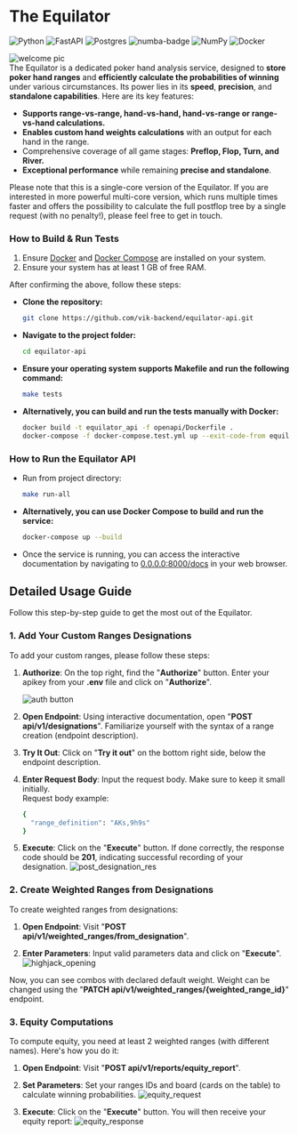 # The Equilator

![Python](https://img.shields.io/badge/python-3670A0?style=for-the-badge&logo=python&logoColor=ffdd54)
![FastAPI](https://img.shields.io/badge/FastAPI-005571?style=for-the-badge&logo=fastapi)
![Postgres](https://img.shields.io/badge/postgres-%23316192.svg?style=for-the-badge&logo=postgresql&logoColor=white)
![numba-badge](https://github.com/vik-backend/equilator-api/blobblob/main/static/numba_grey_small.jpg?raw=true) 
![NumPy](https://img.shields.io/badge/numpy-%23013243.svg?style=for-the-badge&logo=numpy&logoColor=white)
![Docker](https://img.shields.io/badge/docker-%230db7ed.svg?style=for-the-badge&logo=docker&logoColor=white)

![welcome pic](https://github.com/vik-backend/equilator-api/blobblob/main/static/shouldIwin.jpg?raw=true)  
The Equilator is a dedicated poker hand analysis service, designed to **store poker hand ranges** and **efficiently calculate the probabilities of winning** under various circumstances. Its power lies in its **speed**, **precision**, and **standalone capabilities**. Here are its key features:

 - **Supports range-vs-range, hand-vs-hand, hand-vs-range or range-vs-hand calculations.**
 - **Enables custom hand weights calculations** with an output for each hand in the range.
 - Comprehensive coverage of all game stages: **Preflop, Flop, Turn, and River.**
 - **Exceptional performance** while remaining **precise and standalone**.  
  
Please note that this is a single-core version of the Equilator. If you are interested in more powerful multi-core version, which runs multiple times faster and offers the possibility to calculate the full postflop tree by a single request (with no penalty!), please feel free to get in touch.  
  
  
### How to Build & Run Tests 
 1. Ensure [Docker](https://www.docker.com/) and [Docker Compose](https://docs.docker.com/compose/) are installed on your system.  
 2. Ensure your system has at least 1 GB of free RAM.  
  
After confirming the above, follow these steps:  
 - **Clone the repository:**
   ```bash
   git clone https://github.com/vik-backend/equilator-api.git
   ```
  
 - **Navigate to the project folder:**
   ```bash
   cd equilator-api
   ```
 
 - **Ensure your operating system supports Makefile and run the following command:**
   ```bash
   make tests
   ```
  
 - **Alternatively, you can build and run the tests manually with Docker:**
   ```bash
   docker build -t equilator_api -f openapi/Dockerfile .
   docker-compose -f docker-compose.test.yml up --exit-code-from equilator_api_test
   ```
  
  
### How to Run the Equilator API
 - Run from project directory:  
   ```bash
   make run-all
   ```

 - **Alternatively, you can use Docker Compose to build and run the service:**
   ```bash
   docker-compose up --build
   ```

 - Once the service is running, you can access the interactive documentation by navigating to [0.0.0.0:8000/docs](http://0.0.0.0:8000/docs) in your web browser.  
  
  
## Detailed Usage Guide

Follow this step-by-step guide to get the most out of the Equilator.

### 1. Add Your Custom Ranges Designations

To add your custom ranges, please follow these steps:

1. **Authorize**: On the top right, find the "**Authorize**" button. Enter your apikey from your **.env** file and click on "**Authorize**".

   ![auth button](https://github.com/vik-backend/equilator-api/blobblob/main/static/authorize_button.png?raw=true)

2. **Open Endpoint**: Using interactive documentation, open "**POST api/v1/designations**". Familiarize yourself with the syntax of a range creation (endpoint description).

3. **Try It Out**: Click on "**Try it out**" on the bottom right side, below the endpoint description.

4. **Enter Request Body**: Input the request body. Make sure to keep it small initially.  
   Request body example:
    ```bash
    {
      "range_definition": "AKs,9h9s"
    }
    ```

5. **Execute**: Click on the "**Execute**" button.
If done correctly, the response code should be **201**, indicating successful recording of your designation.
![post_designation_res](https://github.com/vik-backend/equilator-api/blobblob/main/static/post_designation_res.png?raw=true)

### 2. Create Weighted Ranges from Designations

To create weighted ranges from designations:

1. **Open Endpoint**: Visit "**POST api/v1/weighted_ranges/from_designation**".

2. **Enter Parameters**: Input valid parameters data and click on "**Execute**".
![highjack_opening](https://github.com/vik-backend/equilator-api/blobblob/main/static/highjack_opening.png?raw=true)

Now, you can see combos with declared default weight. Weight can be changed using the "**PATCH api/v1/weighted_ranges/{weighted_range_id}**" endpoint.

### 3. Equity Computations

To compute equity, you need at least 2 weighted ranges (with different names). Here's how you do it:

1. **Open Endpoint**: Visit "**POST api/v1/reports/equity_report**".

2. **Set Parameters**: Set your ranges IDs and board (cards on the table) to calculate winning probabilities.
![equity_request](https://github.com/vik-backend/equilator-api/blobblob/main/static/equity_request.png?raw=true)

3. **Execute**: Click on the "**Execute**" button.
You will then receive your equity report:
![equity_response](https://github.com/vik-backend/equilator-api/blobblob/main/static/equity_response.png?raw=true)

